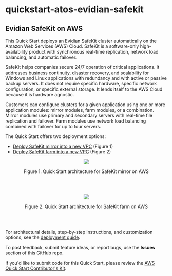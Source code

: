# quickstart-atos-evidian-safekit
## Evidian SafeKit on AWS

This Quick Start deploys an Evidian SafeKit cluster automatically on the Amazon Web Services (AWS) Cloud. SafeKit is a software-only high-availability product with synchronous real-time replication, network load balancing, and automatic failover. 

SafeKit helps companies secure 24/7 operation of critical applications. It addresses business continuity, disaster recovery, and scalability for Windows and Linux applications with redundancy and with active or passive backup servers. It does not require specific hardware, specific network configuration, or specific external storage. It lends itself to the AWS Cloud because it is hardware agnostic.  

Customers can configure clusters for a given application using one or more application modules: mirror modules, farm modules, or a combination. Mirror modules use primary and secondary servers with real-time file replication and failover. Farm modules use network load balancing combined with failover for up to four servers.

The Quick Start offers two deployment options:

- [Deploy SafeKit mirror into a new VPC](https://fwd.aws/8VgKN) (Figure 1)
- [Deploy SafeKit farm into a new VPC](https://fwd.aws/4wRxE) (Figure 2)

<p align="center">
    <img src="https://d1.awsstatic.com/partner-network/QuickStart/datasheets/atos-evidian-safekit-mirror-architecture.5f208798f73a70e937f69b4df63087eaca1fb6d6.png">
</p>
<p align="center">Figure 1. Quick Start architecture for SafeKit mirror on AWS</p>
<br/><br/> 
<p align="center">
    <img src="https://d1.awsstatic.com/partner-network/QuickStart/datasheets/atos-evidian-safekit-farm-architecture.b48391a6ffa458a12be2d4b03204f764335bc242.png">
</p>
<p align="center">Figure 2. Quick Start architecture for SafeKit farm on AWS</p>
<br/><br/> 

For architectural details, step-by-step instructions, and customization options, see the [deployment guide](https://fwd.aws/jKegE).

To post feedback, submit feature ideas, or report bugs, use the **Issues** section of this GitHub repo.

If you'd like to submit code for this Quick Start, please review the [AWS Quick Start Contributor's Kit](https://aws-quickstart.github.io/). 
